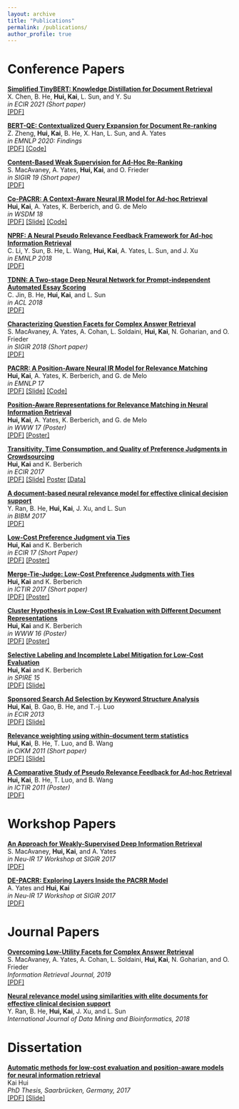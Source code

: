 ```yaml
---
layout: archive
title: "Publications"
permalink: /publications/
author_profile: true
---
```



Conference Papers
======

<b> [Simplified TinyBERT: Knowledge Distillation for Document Retrieval]()</b> <br>
X. Chen, B. He, <b> Hui, Kai</b>, L. Sun, and Y. Su <br>
<i> in ECIR 2021 (Short paper) </i> <br>
[[PDF]](https://arxiv.org/pdf/2009.07531.pdf)

<b> [BERT-QE: Contextualized Query Expansion for Document Re-ranking]()</b> <br>
Z. Zheng, <b> Hui, Kai</b>, B. He, X. Han, L. Sun, and A. Yates <br>
<i> in EMNLP 2020: Findings </i> <br>
[[PDF]](https://www.aclweb.org/anthology/2020.findings-emnlp.424) [[Code]](https://github.com/zh-zheng/BERT-QE)


<b> [Content-Based Weak Supervision for Ad-Hoc Re-Ranking]()</b> <br>
S. MacAvaney, A. Yates, <b> Hui, Kai</b>, and O. Frieder <br>
<i> in SIGIR 19 (Short paper) </i> <br>
[[PDF]](https://arxiv.org/abs/1707.00189v3)

<b> [Co-PACRR: A Context-Aware Neural IR Model for Ad-hoc Retrieval]()</b> <br>
<b> Hui, Kai</b>, A. Yates, K. Berberich, and G. de Melo <br>
<i> in WSDM 18 </i> <br>
[[PDF]](https://arxiv.org/abs/1706.10192) [[Slide]](https://khui.github.io/files/slides/repacrr-neuir17.pdf) [[Code]](https://github.com/khui/copacrr) 

<b> [NPRF: A Neural Pseudo Relevance Feedback Framework for Ad-hoc Information Retrieval]()</b> <br>
C. Li, Y. Sun, B. He, L. Wang, <b> Hui, Kai</b>, A. Yates, L. Sun, and J. Xu <br>
<i> in EMNLP 2018 </i> <br>
[[PDF]](https://arxiv.org/abs/1810.12936) 

<b> [TDNN: A Two-stage Deep Neural Network for Prompt-independent Automated Essay Scoring]()</b> <br>
C. Jin, B. He, <b> Hui, Kai</b>, and L. Sun <br>
<i> in ACL 2018 </i> <br>
[[PDF]](https://www.aclweb.org/anthology/P18-1100.pdf) 

<b> [Characterizing Question Facets for Complex Answer Retrieval]()</b> <br>
S. MacAvaney, A. Yates, A. Cohan, L. Soldaini, <b>Hui, Kai</b>, N. Goharian, and O. Frieder <br>
<i> in SIGIR 2018 (Short paper) </i> <br>
[[PDF]](https://arxiv.org/pdf/1805.00791.pdf)

<b> [PACRR: A Position-Aware Neural IR Model for Relevance Matching]()</b> <br>
<b> Hui, Kai</b>, A. Yates, K. Berberich, and G. de Melo <br>
<i> in EMNLP 17 </i> <br>
[[PDF]](http://www.aclweb.org/anthology/D17-1111) [[Slide]](https://khui.github.io/files/slides/pacrr-emnlp17.pdf) [[Code]](https://github.com/khui/copacrr) 

<b> [Position-Aware Representations for Relevance Matching in Neural Information Retrieval]()</b> <br>
<b> Hui, Kai</b>, A. Yates, K. Berberich, and G. de Melo <br>
<i> in WWW 17 (Poster) </i> <br>
[[PDF]](https://khui.github.io/files/publications/simmat-www17.pdf) [[Poster]](https://khui.github.io/files/slides/testclusterhypothesis-www16poster.pdf)

<b> [Transitivity, Time Consumption, and Quality of Preference Judgments in Crowdsourcing]()</b> <br>
<b> Hui, Kai</b> and K. Berberich <br>
<i> in ECIR 2017 </i> <br>
[[PDF]](https://khui.github.io/files/publications/empirical-ecir17.pdf) [[Slide]](https://khui.github.io/files/slides/empirical-ecir17.pdf) [Poster](https://khui.github.io/files/slides/empirical-ecir17-poster.pdf) [[Data]](https://khui.github.io/files/data/ecir17empirical.tar.gz)


<b> [A document-based neural relevance model for effective clinical decision support]()</b> <br>
Y. Ran, B. He, <b>Hui, Kai</b>, J. Xu, and L. Sun <br>
<i> in BIBM 2017 </i> <br>
[[PDF]](https://www.researchgate.net/profile/Kai-Hui/publication/321986925_A_document-based_neural_relevance_model_for_effective_clinical_decision_support/links/5b86b7b3a6fdcc5f8b70ef79/A-document-based-neural-relevance-model-for-effective-clinical-decision-support.pdf)


<b> [Low-Cost Preference Judgment via Ties]()</b> <br>
<b> Hui, Kai</b> and K. Berberich <br>
<i> in ECIR 17 (Short Paper) </i> <br>
[[PDF]](https://khui.github.io/files/publications/tie-ecir17.pdf) [[Poster]](https://khui.github.io/files/slides/tie-ecir17-poster.pdf)

  
 <b> [Merge-Tie-Judge: Low-Cost Preference Judgments with Ties]()</b> <br>
<b> Hui, Kai</b> and K. Berberich <br>
<i> in ICTIR 2017 (Short paper) </i> <br>
[[PDF]](https://khui.github.io/files/publications/ictir17-short.pdf) [[Poster]](https://khui.github.io/files/slides/ictir17poster.pdf)



<b> [Cluster Hypothesis in Low-Cost IR Evaluation with Different Document Representations]()</b> <br>
<b>Hui, Kai</b> and K. Berberich <br>
<i> in WWW 16 (Poster) </i> <br>
[[PDF]](https://khui.github.io/files/publications/testclusterhypothesis-www16.pdf) [[Poster]](https://khui.github.io/files/slides/testclusterhypothesis-www16poster.pdf)

<b> [Selective Labeling and Incomplete Label Mitigation for Low-Cost Evaluation]()</b> <br>
<b>Hui, Kai</b> and K. Berberich <br>
<i> in SPIRE 15 </i> <br>
[[PDF]](https://khui.github.io/files/publications/selectivelabeling-spire15.pdf) [[Slide]](https://khui.github.io/files/slides/selectivelabeling-spire15.pdf)

<b> [Sponsored Search Ad Selection by Keyword Structure Analysis]()</b> <br>
<b>Hui, Kai</b>, B. Gao, B. He, and T.-j. Luo <br>
<i> in ECIR 2013 </i> <br>
[[PDF]](https://khui.github.io/files/publications/sponsorsearchAdSelection-ecir13.pdf) [[Slide]](https://khui.github.io/files/slides/sponsorsearchAdSelection-ecir13.pdf)


<b> [Relevance weighting using within-document term statistics]()</b> <br>
<b>Hui, Kai</b>, B. He, T. Luo, and B. Wang <br>
<i> in CIKM 2011 (Short paper) </i> <br>
[[PDF]](https://khui.github.io/files/publications/withinDocStatistics-cikm11.pdf) [[Slide]](https://khui.github.io/files/slides/withinDocStatistics-cikm11.pdf)

<b> [A Comparative Study of Pseudo Relevance Feedback for Ad-hoc Retrieval]()</b> <br>
<b>Hui, Kai</b>, B. He, T. Luo, and B. Wang <br>
<i> in ICTIR 2011 (Poster) </i> <br>
[[PDF]](https://khui.github.io/files/publications/Hui2011_Chapter_AComparativeStudyOfPseudoRelev.pdf)


Workshop Papers
=====
<b> [An Approach for Weakly-Supervised Deep Information Retrieval]()</b> <br>
S. MacAvaney, <b> Hui, Kai</b>, and A. Yates <br>
<i> in Neu-IR 17 Workshop at SIGIR 2017 </i> <br>
[[PDF]](https://arxiv.org/pdf/1707.00189v1.pdf)

<b> [DE-PACRR: Exploring Layers Inside the PACRR Model]()</b> <br>
A. Yates and <b> Hui, Kai</b> <br>
<i> in Neu-IR 17 Workshop at SIGIR 2017 </i> <br>
[[PDF]](https://arxiv.org/pdf/1706.08746.pdf)


Journal Papers
======
<b> [Overcoming Low-Utility Facets for Complex Answer Retrieval]()</b> <br>
S. MacAvaney, A. Yates, A. Cohan, L. Soldaini, <b>Hui, Kai</b>, N. Goharian, and O. Frieder <br>
<i> Information Retrieval Journal, 2019</i> <br>
[[PDF]](https://arxiv.org/pdf/1811.08772.pdf)

<b> [Neural relevance model using similarities with elite documents for effective clinical decision support]()</b> <br>
Y. Ran, B. He, <b>Hui, Kai</b>, J. Xu, and L. Sun <br>
<i> International Journal of Data Mining and Bioinformatics, 2018 </i> <br>

Dissertation
======
<b> [Automatic methods for low-cost evaluation and position-aware models for neural information retrieval]()</b> <br>
Kai Hui <br>
<i> PhD Thesis, Saarbrücken, Germany, 2017 </i> <br>
[[PDF]](https://publikationen.sulb.uni-saarland.de/bitstream/20.500.11880/26894/1/Kai_Hui_PhD_thesis.pdf) [[Slide]](https://khui.github.io/files/slides/defense.pdf)






